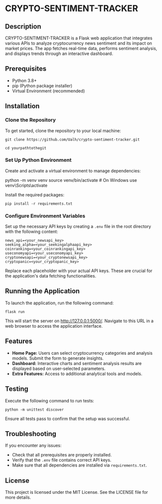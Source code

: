 # CRYPTO-SENTIMENT-TRACKER

## Description
CRYPTO-SENTIMENT-TRACKER is a Flask web application that integrates various APIs to analyze cryptocurrency news sentiment and its impact on market prices. The app fetches real-time data, performs sentiment analysis, and displays trends through an interactive dashboard.

## Prerequisites
- Python 3.8+
- pip (Python package installer)
- Virtual Environment (recommended)

## Installation

### Clone the Repository
To get started, clone the repository to your local machine:

```
git clone https://github.com/Ualh/crypto-sentiment-tracker.git
```
```
cd yourpathtothegit
```

### Set Up Python Environment

Create and activate a virtual environment to manage dependencies:

python -m venv venv
source venv/bin/activate # On Windows use venv\Scripts\activate

Install the required packages:

```
pip install -r requirements.txt
```

### Configure Environment Variables
Set up the necessary API keys by creating a `.env` file in the root directory with the following content:

```
news_api=<your_newsapi_key>
seeking_alpha=<your_seekingalphaapi_key>
coinranking=<your_coinrankingapi_key>
useconomyapi=<your_useconomyapi_key>
cryptonewsapi=<your_cryptonewsapi_key>
cryptopanic=<your_cryptopanic_key>
```

Replace each placeholder with your actual API keys. These are crucial for the application's data fetching functionalities.

## Running the Application
To launch the application, run the following command:

```
flask run
```

This will start the server on http://127.0.0.1:5000/. Navigate to this URL in a web browser to access the application interface.

## Features
- **Home Page:** Users can select cryptocurrency categories and analysis models. Submit the form to generate insights.
- **Dashboard:** Interactive charts and sentiment analysis results are displayed based on user-selected parameters.
- **Extra Features:** Access to additional analytical tools and models.

## Testing
Execute the following command to run tests:

```
python -m unittest discover
```

Ensure all tests pass to confirm that the setup was successful.

## Troubleshooting
If you encounter any issues:
- Check that all prerequisites are properly installed.
- Verify that the `.env` file contains correct API keys.
- Make sure that all dependencies are installed via `requirements.txt`.


## License
This project is licensed under the MIT License. See the LICENSE file for more details.
